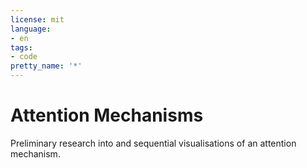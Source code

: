 ```yaml
---
license: mit
language:
- en
tags:
- code
pretty_name: '*'
---
```

# Attention Mechanisms

Preliminary research into and sequential visualisations of an attention mechanism.

